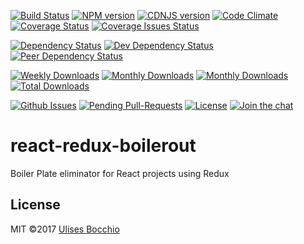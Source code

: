 [![Build Status][travis-image]][travis-url]
[![NPM version][npm-image]][npm-url]
[![CDNJS version][cdnjs-svg]][npm-url]
[![Code Climate][codeclimate-image]][codeclimate-url]
[![Coverage Status][coverage-image]][coverage-url]
[![Coverage Issues Status][coverage-issues-image]][coverage-issues-url]

[![Dependency Status][daviddm-image]][daviddm-url]
[![Dev Dependency Status][daviddm-dev-image]][daviddm-dev-url]
[![Peer Dependency Status][daviddm-peer-image]][daviddm-dev-url]

[![Weekly Downloads][downloads-week-svg]][npm-url]
[![Monthly Downloads][downloads-month-svg]][npm-url]
[![Monthly Downloads][downloads-year-svg]][npm-url]
[![Total Downloads][downloads-total-svg]][npm-url]

[![Github Issues][issues-image]][issues-url]
[![Pending Pull-Requests][pr-image]][pr-url]
[![License][license-image]][license-url]
[![Join the chat][gitter-image]][gitter-url]

# react-redux-boilerout

Boiler Plate eliminator for React projects using Redux

## License

MIT ©2017 [Ulises Bocchio](http://github.com/ulisesbocchio)

[npm-url]: https://npmjs.org/package/react-redux-boilerout
[travis-image]: https://travis-ci.org/ulisesbocchio/react-redux-boilerout.svg?branch=master
[travis-url]: https://travis-ci.org/ulisesbocchio/react-redux-boilerout
[daviddm-image]: https://img.shields.io/david/ulisesbocchio/react-redux-boilerout.svg
[daviddm-url]: 	https://img.shields.io/david/ulisesbocchio/react-redux-boilerout
[daviddm-peer-image]: 	https://img.shields.io/david/peer/ulisesbocchio/react-redux-boilerout.svg
[daviddm-peer-url]:https://david-dm.org/ulisesbocchio/react-redux-boilerout#info=peerDependencies
[daviddm-dev-image]: https://img.shields.io/david/dev/ulisesbocchio/react-redux-boilerout.svg
[daviddm-dev-url]:https://david-dm.org/ulisesbocchio/react-redux-boilerout#info=devDependencies
[codeclimate-image]: https://img.shields.io/codeclimate/github/ulisesbocchio/react-redux-boilerout.svg
[codeclimate-url]: https://codeclimate.com/github/ulisesbocchio/react-redux-boilerout
[coverage-image]: https://img.shields.io/codeclimate/coverage/github/ulisesbocchio/react-redux-boilerout.svg
[coverage-url]: https://codeclimate.com/github/ulisesbocchio/react-redux-boilerout/coverage

[coverage-issues-image]: https://img.shields.io/codeclimate/issues/github/ulisesbocchio/react-redux-boilerout.svg
[coverage-issues-url]: https://codeclimate.com/github/ulisesbocchio/react-redux-boilerout/issues

[issues-image]: https://img.shields.io/github/issues/ulisesbocchio/react-redux-boilerout.svg
[issues-url]: https://github.com/ulisesbocchio/react-redux-boilerout/issues
[pr-image]: https://img.shields.io/github/issues-pr/ulisesbocchio/react-redux-boilerout.svg
[pr-url]: https://github.com/ulisesbocchio/react-redux-boilerout/pulls
[license-image]: http://img.shields.io/:license-mit-blue.svg
[license-url]: http://badges.mit-license.org
[badges-image]: http://img.shields.io/:badges-10/10-ff6799.svg
[badges-url]: https://github.com/ulisesbocchio/react-redux-boilerout
[gitter-image]: https://img.shields.io/gitter/room/ulisesbocchio/react-redux-boilerout.svg
[gitter-url]: https://gitter.im/ulisesbocchio/react-redux-boilerout?utm_source=badge&utm_medium=badge&utm_campaign=pr-badge&utm_content=badge
[npm-image]: https://img.shields.io/npm/v/redux.svg
[downloads-week-svg]: https://img.shields.io/npm/dw/redux.svg
[downloads-month-svg]: https://img.shields.io/npm/dm/redux.svg
[downloads-year-svg]: https://img.shields.io/npm/dy/redux.svg
[downloads-total-svg]: https://img.shields.io/npm/dt/redux.svg
[cdnjs-svg]: https://img.shields.io/cdnjs/v/redux.svg

